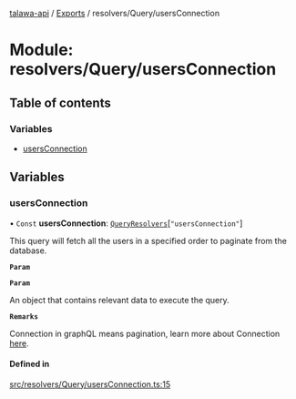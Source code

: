 [talawa-api](../README.md) / [Exports](../modules.md) / resolvers/Query/usersConnection

# Module: resolvers/Query/usersConnection

## Table of contents

### Variables

- [usersConnection](resolvers_Query_usersConnection.md#usersconnection)

## Variables

### usersConnection

• `Const` **usersConnection**: [`QueryResolvers`](types_generatedGraphQLTypes.md#queryresolvers)[``"usersConnection"``]

This query will fetch all the users in a specified order to paginate from the database.

**`Param`**

**`Param`**

An object that contains relevant data to execute the query.

**`Remarks`**

Connection in graphQL means pagination,
learn more about Connection [here](https://relay.dev/graphql/connections.htm).

#### Defined in

[src/resolvers/Query/usersConnection.ts:15](https://github.com/PalisadoesFoundation/talawa-api/blob/1432ce3/src/resolvers/Query/usersConnection.ts#L15)

